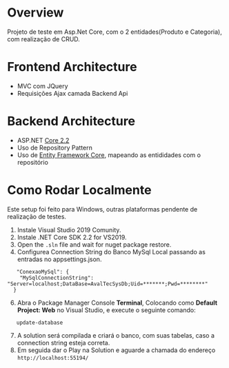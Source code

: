 # Overview
Projeto de teste em Asp.Net Core, com o 2 entidades(Produto e Categoria), com realização de CRUD.

# Frontend Architecture
- MVC com JQuery
- Requisições Ajax camada Backend Api

# Backend Architecture
- ASP.NET [Core 2.2](https://docs.microsoft.com/pt-br/aspnet/core/release-notes/aspnetcore-2.2)
- Uso de Repository Pattern 
- Uso de [Entity Framework Core](https://docs.microsoft.com/pt-br/ef/core/), mapeando as entididades com o repositório

# Como Rodar Localmente
Este setup foi feito para Windows, outras plataformas pendente de realização de testes.
1. Instale Visual Studio 2019 Comunity.
2. Instale .NET Core SDK 2.2 for VS2019.
4. Open the `.sln` file and wait for nuget package restore.
5. Configurea Connection String do Banco MySql Local passando as entradas no appsettings.json.
```
   "ConexaoMySql": {
    "MySqlConnectionString": "Server=localhost;DataBase=AvalTecSysDb;Uid=*******;Pwd=********"
  }
```
6. Abra o Package Manager Console **Terminal**, Colocando como **Default Project: Web** no Visual Studio, e execute o seguinte comando:
```
   update-database   
```
7. A solution será compilada e criará o banco, com suas tabelas, caso a connection string esteja correta.
8. Em seguida dar o Play na Solution e aguarde a chamada do endereço `http://localhost:55194/`

